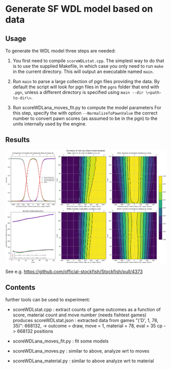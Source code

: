 # Generate SF WDL model based on data

## Usage

To generate the WDL model three steps are needed:

1. You first need to compile `scoreWDLstat.cpp`. The simplest way to do that is to use the supplied Makefile, in which case you only need to run `make` in the current directory. This will output an executable named `main`.

2. Run `main` to parse a large collection of pgn files providing the data. By default the script will look for pgn files in the `pgns` folder that end with `.pgn`, unless a different directory is specified using `main --dir \<path-to-dir\>`.

3. Run scoreWDLana_moves_fit.py to compute the model parameters
   For this step, specify the with option `--NormalizeToPawnValue` the correct number to convert pawn scores (as assumed to be in the pgn) to the units internally used by the engine.

## Results

<p align="center">
  <img src="WDL_model_summary.png?raw=true" width="1200">
</p>

See e.g. https://github.com/official-stockfish/Stockfish/pull/4373

## Contents

further tools can be used to experiment:

- scoreWDLstat.cpp : extract counts of game outcomes as a function of score, material count and move number (needs fishtest games)
  produces scoreWDLstat.json : extracted data from games
  "('D', 1, 78, 35)": 668132, -> outcome = draw, move = 1, material = 78, eval = 35 cp -> 668132 positions
- scoreWDLana_moves_fit.py : fit some models

- scoreWDLana_moves.py : similar to above, analyze wrt to moves
- scoreWDLana_material.py : similar to above analyze wrt to material
